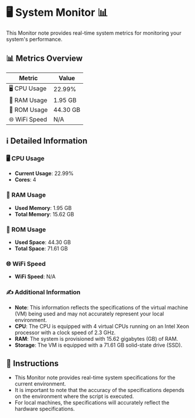 
# 🖥️ System Monitor 📊

This Monitor note provides real-time system metrics for monitoring your system's performance.

## 📊 Metrics Overview

| Metric                    | Value             |
| ------------------------- | ----------------- |
| 🖥️ CPU Usage              | 22.99%       |
| 💾 RAM Usage              | 1.95 GB       |
| 💽 ROM Usage              | 44.30 GB       |
| 🌐 WiFi Speed             | N/A      |

## ℹ️ Detailed Information

### 🖥️ CPU Usage

- **Current Usage**: 22.99%
- **Cores**: 4

### 💾 RAM Usage

- **Used Memory**: 1.95 GB
- **Total Memory**: 15.62 GB

### 💽 ROM Usage

- **Used Space**: 44.30 GB
- **Total Space**: 71.61 GB

### 🌐 WiFi Speed

- **WiFi Speed**: N/A


### ✍️ Additional Information

- **Note**: This information reflects the specifications of the virtual machine (VM) being used and may not accurately represent your local environment.
- **CPU**: The CPU is equipped with  4 virtual CPUs running on an Intel Xeon processor with a clock speed of 2.3 GHz.
- **RAM**: The system is provisioned with 15.62 gigabytes (GB) of RAM.
- **Storage**: The VM is equipped with a 71.61 GB solid-state drive (SSD).

## 📝 Instructions

- This Monitor note provides real-time system specifications for the current environment.
- It is important to note that the accuracy of the specifications depends on the environment where the script is executed.
- For local machines, the specifications will accurately reflect the hardware specifications.

